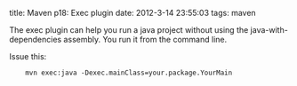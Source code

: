 title: Maven p18: Exec plugin
date: 2012-3-14 23:55:03
tags: maven

The exec plugin can help you run a java project without using the java-with-dependencies assembly. You run it from the command line.

Issue this:

		mvn exec:java -Dexec.mainClass=your.package.YourMain
